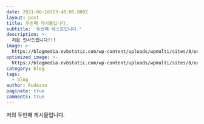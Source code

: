 ```yaml
---
date: 2021-06-16T23:48:05.000Z
layout: post
title: 두번째 게시물입니다.
subtitle: '두번째 테스트입니다.'
description: >-
  처음 인사드립니다!!!
image: >-
  https://blogmedia.evbstatic.com/wp-content/uploads/wpmulti/sites/8/unsplash-Josh-Earl.jpg
optimized_image: >-
  https://blogmedia.evbstatic.com/wp-content/uploads/wpmulti/sites/8/unsplash-Josh-Earl.jpg
category: blog
tags:
  - blog
author: Rudezoo
paginate: true
comments: true
---
```

저의 두번째 게시물입니다.